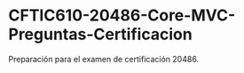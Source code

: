 # CFTIC610-20486-Core-MVC-Preguntas-Certificacion
Preparación para el examen de certificación 20486.
